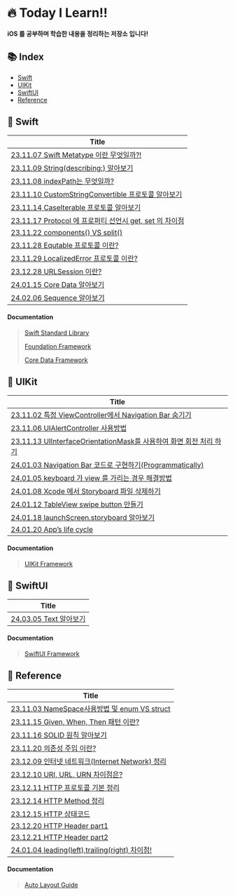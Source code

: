 # 🔥 Today I Learn!!

**iOS 를 공부하며 학습한 내용을 정리하는 저장소 입니다!**

## 📚 Index

- [Swift](#-Swift) 
- [UIKit](#-UIKit)
- [SwiftUI](#-SwiftUI)
- [Reference](#-Reference)


## 📑 Swift

|Title|
|-----|
|[23.11.07 Swift Metatype 이란 무엇일까?!](https://github.com/Developer-Nova/TIL_iOS/blob/main/2023%EB%85%84/11%EC%9B%94/231107.md)|
|[23.11.09 String(describing:) 알아보기](https://github.com/Developer-Nova/TIL_iOS/blob/main/2023%EB%85%84/11%EC%9B%94/231109.md)|
|[23.11.08 indexPath는 무엇일까?](https://github.com/Developer-Nova/TIL_iOS/blob/main/2023%EB%85%84/11%EC%9B%94/231108.md)|
|[23.11.10 CustomStringConvertible 프로토콜 알아보기](https://github.com/Developer-Nova/TIL_iOS/blob/main/2023%EB%85%84/11%EC%9B%94/231110.md)|
|[23.11.14 CaseIterable 프로토콜 알아보기](https://github.com/Developer-Nova/TIL_iOS/blob/main/2023%EB%85%84/11%EC%9B%94/231114.md)|
|[23.11.17 Protocol 에 프로퍼티 선언시 get, set 의 차이점](https://github.com/Developer-Nova/TIL_iOS/blob/main/2023%EB%85%84/11%EC%9B%94/231117.md)|
|[23.11.22 components() VS split()](https://github.com/Developer-Nova/TIL_iOS/blob/main/2023%EB%85%84/11%EC%9B%94/231122.md)|
|[23.11.28 Equtable 프로토콜 이란?](https://github.com/Developer-Nova/TIL_iOS/blob/main/2023%EB%85%84/11%EC%9B%94/231128.md)|
|[23.11.29 LocalizedError 프로토콜 이란?](https://github.com/Developer-Nova/TIL_iOS/blob/main/2023%EB%85%84/11%EC%9B%94/231129.md)|
|[23.12.28 URLSession 이란?](https://github.com/Developer-Nova/TIL_iOS/blob/main/2023%EB%85%84/12%EC%9B%94/231228.md)|
|[24.01.15 Core Data 알아보기](https://github.com/Developer-Nova/TIL_iOS/blob/main/2024%EB%85%84/1%EC%9B%94/240115.md)|
|[24.02.06 Sequence 알아보기](https://github.com/Developer-Nova/TIL_iOS/blob/main/2024%EB%85%84/2%EC%9B%94/24.02.06.md)|

#### Documentation

> [Swift Standard Library](https://developer.apple.com/documentation/swift/swift-standard-library)
> 
> [Foundation Framework](https://developer.apple.com/documentation/foundation/)
> 
> [Core Data Framework](https://developer.apple.com/documentation/coredata/)  


## 🔎 UIKit

|Title|
|-----|
|[23.11.02 특정 ViewController에서 Navigation Bar 숨기기](https://github.com/Developer-Nova/TIL_iOS/blob/main/2023%EB%85%84/11%EC%9B%94/231102.md)|
|[23.11.06 UIAlertController 사용방법](https://github.com/Developer-Nova/TIL_iOS/blob/main/2023%EB%85%84/11%EC%9B%94/231106.md)|
|[23.11.13 UIInterfaceOrientationMask를 사용하여 화면 회전 처리 하기](https://github.com/Developer-Nova/TIL_iOS/blob/main/2023%EB%85%84/11%EC%9B%94/231113.md)|
|[24.01.03 Navigation Bar 코드로 구현하기(Programmatically)](https://github.com/Developer-Nova/TIL_iOS/blob/main/2024%EB%85%84/1%EC%9B%94/240103.md)|
|[24.01.05 keyboard 가 view 를 가리는 경우 해결방법](https://github.com/Developer-Nova/TIL_iOS/blob/main/2024%EB%85%84/1%EC%9B%94/240105.md)|
|[24.01.08 Xcode 에서 Storyboard 파일 삭제하기](https://github.com/Developer-Nova/TIL_iOS/blob/main/2024%EB%85%84/1%EC%9B%94/240108.md)|
|[24.01.12 TableView swipe button 만들기](https://github.com/Developer-Nova/TIL_iOS/blob/main/2024%EB%85%84/1%EC%9B%94/240112.md)|
|[24.01.18 launchScreen.storyboard 알아보기](https://github.com/Developer-Nova/TIL_iOS/blob/main/2024%EB%85%84/1%EC%9B%94/240118.md)|
|[24.01.20 App’s life cycle](https://github.com/Developer-Nova/TIL_iOS/blob/main/2024%EB%85%84/1%EC%9B%94/240120.md)|

#### Documentation

> [UIKit Framework](https://developer.apple.com/documentation/uikit/)


## 🔎 SwiftUI

|Title|
|-----|
|[24.03.05 Text 알아보기](https://github.com/Developer-Nova/TIL_iOS/blob/main/2024%EB%85%84/3%EC%9B%94/240305.md)|

#### Documentation

> [SwiftUI Framework](https://developer.apple.com/documentation/swiftui/)


## 🔗 Reference

|Title|
|-----|
|[23.11.03 NameSpace사용방법 및 enum VS struct](https://github.com/Developer-Nova/TIL_iOS/blob/main/2023%EB%85%84/11%EC%9B%94/231103.md)|
|[23.11.15 Given, When, Then 패턴 이란?](https://github.com/Developer-Nova/TIL_iOS/blob/main/2023%EB%85%84/11%EC%9B%94/231115.md)|
|[23.11.16 SOLID 원칙 알아보기](https://github.com/Developer-Nova/TIL_iOS/blob/main/2023%EB%85%84/11%EC%9B%94/231116.md)|
|[23.11.20 의존성 주입 이란?](https://github.com/Developer-Nova/TIL_iOS/blob/main/2023%EB%85%84/11%EC%9B%94/231120.md)|
|[23.12.09 인터넷 네트워크(Internet Network) 정리](https://github.com/Developer-Nova/TIL_iOS/blob/main/2023%EB%85%84/12%EC%9B%94/231209.md)|
|[23.12.10 URI, URL, URN 차이점은?](https://github.com/Developer-Nova/TIL_iOS/blob/main/2023%EB%85%84/12%EC%9B%94/231210.md)|
|[23.12.11 HTTP 프로토콜 기본 정리](https://github.com/Developer-Nova/TIL_iOS/blob/main/2023%EB%85%84/12%EC%9B%94/231211.md)|
|[23.12.14 HTTP Method 정리](https://github.com/Developer-Nova/TIL_iOS/blob/main/2023%EB%85%84/12%EC%9B%94/231214.md)|
|[23.12.15 HTTP 상태코드](https://github.com/Developer-Nova/TIL_iOS/blob/main/2023%EB%85%84/12%EC%9B%94/231215.md)|
|[23.12.20 HTTP Header part1](https://github.com/Developer-Nova/TIL_iOS/blob/main/2023%EB%85%84/12%EC%9B%94/231220.md)|
|[23.12.21 HTTP Header part2](https://github.com/Developer-Nova/TIL_iOS/blob/main/2023%EB%85%84/12%EC%9B%94/231221.md)|
|[24.01.04 leading(left),trailing(right) 차이점!](https://github.com/Developer-Nova/TIL_iOS/blob/main/2024%EB%85%84/1%EC%9B%94/240104.md)|

#### Documentation

> [Auto Layout Guide](https://developer.apple.com/library/archive/documentation/UserExperience/Conceptual/AutolayoutPG/index.html#//apple_ref/doc/uid/TP40010853-CH7-SW1)
